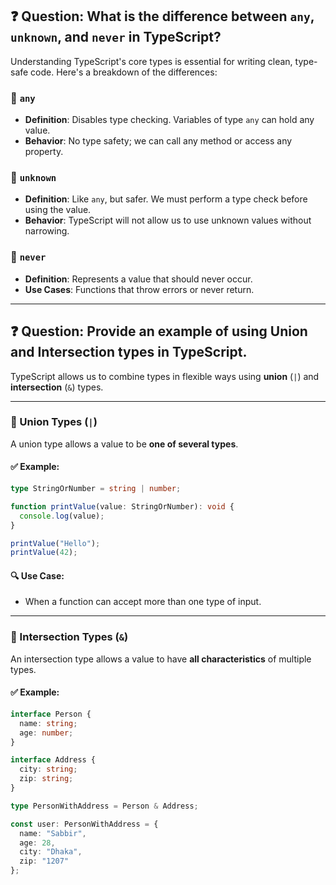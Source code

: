 
## ❓ Question: What is the difference between `any`, `unknown`, and `never` in TypeScript?

Understanding TypeScript's core types is essential for writing clean, type-safe code. Here's a breakdown of the differences:

### 🔸 `any`
- **Definition**: Disables type checking. Variables of type `any` can hold any value.
- **Behavior**: No type safety; we can call any method or access any property.

### 🔸 `unknown`
- **Definition**: Like `any`, but safer. We must perform a type check before using the value.
- **Behavior**: TypeScript will not allow us to use unknown values without narrowing.

### 🔸 `never`
- **Definition**: Represents a value that should never occur.
- **Use Cases**: Functions that throw errors or never return.

---

## ❓ Question: Provide an example of using Union and Intersection types in TypeScript.

TypeScript allows us to combine types in flexible ways using **union** (`|`) and **intersection** (`&`) types.

---

### 🔸 Union Types (`|`)

A union type allows a value to be **one of several types**.

#### ✅ Example:
```ts
type StringOrNumber = string | number;

function printValue(value: StringOrNumber): void {
  console.log(value);
}

printValue("Hello"); 
printValue(42);      
```

#### 🔍 Use Case:
- When a function can accept more than one type of input.

---

### 🔸 Intersection Types (`&`)

An intersection type allows a value to have **all characteristics** of multiple types.

#### ✅ Example:
```ts
interface Person {
  name: string;
  age: number;
}

interface Address {
  city: string;
  zip: string;
}

type PersonWithAddress = Person & Address;

const user: PersonWithAddress = {
  name: "Sabbir",
  age: 28,
  city: "Dhaka",
  zip: "1207"
};
```

